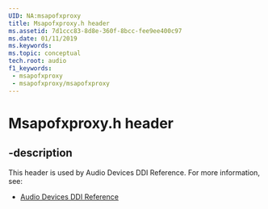 ```yaml
---
UID: NA:msapofxproxy
title: Msapofxproxy.h header
ms.assetid: 7d1ccc83-8d8e-360f-8bcc-fee9ee400c97
ms.date: 01/11/2019
ms.keywords: 
ms.topic: conceptual
tech.root: audio
f1_keywords:
 - msapofxproxy
 - msapofxproxy/msapofxproxy
---
```


# Msapofxproxy.h header


## -description

This header is used by Audio Devices DDI Reference. For more information, see:

- [Audio Devices DDI Reference](../_audio/index.md)

